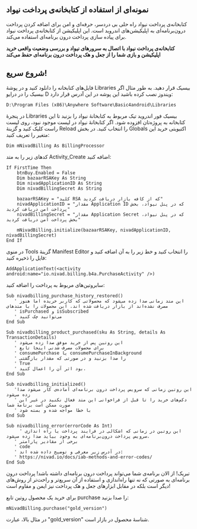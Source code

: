 
نمونه‌ای از استفاده از کتابخانه‌ی پرداخت نیواد 
----------------------------------------------

کتابخانه‌ی پرداخت نیواد راه حلی بی دردسر، حرفه‌ای و امن برای اضافه کردن پرداخت درون‌برنامه‌ای به اپلیکیشن‌های اندروید است.
این اپلیکیشن از کتابخانه‌ی پرداخت نیواد برای پیاده سازی پرداخت درون برنامه‌ای استفاده می‌کند.

**کتابخانه‌ی پرداخت نیواد با اتصال به سرورهای نیواد و بررسی وضعیت واقعی خرید اپلیکیشن و بازی شما را از جعل و هک پرداخت درون برنامه‌ای حفظ می‌کند**

شروع سریع!
----------

فایل‌های کتابخانه را دانلود کنید و در پوشهٔ
Libraries
بیسیک قرار دهید. به طور مثال اگر بیسیک را در درایو 
D
ویندوز نصب کرده باشید این پوشه در این آدرس قرار دارد:

    D:\Program Files (x86)\Anywhere Software\Basic4android\Libraries

در پنجرهٔ 
Libraries
بیسیک فور اندروید تیک مربوط به کتابخانهٔ نیواد را بزنید تا این کتابخانه به پروژه‌تان افزوده شود. اگر کتابخانهٔ نیواد در لیست موجود نبود، روی لیست راست کلیک کنید و گزینهٔ 
Reload
را انتخاب کنید.
در بخش 
Globals
اکتیویتی خرید این متغیر را تعریف کنید:

    Dim mNivadBilling As BillingProcessor
    
کدهای زیر را به متد 
Activity_Create
اضافه کنید:


    If FirstTime Then
        btnBuy.Enabled = False
        Dim bazaarRSAKey As String
        Dim nivadApplicationID As String
        Dim nivadBillingSecret As String
		
        bazaarRSAKey = "کلید RSA که از کافه بازار دریافت کردید"
        nivadApplicationID = "مقدار Application ID که در پنل نیواد، بخش پرداخت امن دریافت کردید"
        nivadBillingSecret = "مقدار Application Secret که در پنل نیواد، بخش پرداخت امن دریافت کردید"
		
        mNivadBilling.initialize(bazaarRSAKey, nivadApplicationID, nivadBillingSecret)
    End If

در منوی 
Tools
گزینهٔ 
Manifest Editor
را انتخاب کنید و خط زیر را به  آن اضافه کنید و فایل را ذخیره کنید:

    AddApplicationText(<activity android:name="io.nivad.billing.b4a.PurchaseActivity" />)

سابروتین‌های مربوط به پرداخت را اضافه کنید:


    Sub nivadbilling_purchase_history_restored()
       ' این متد زمانی صدا زده می‌شود که محصولاتی که کاربر خریده اما هنوز مصرف نشده‌اند از بازار دریافت شده اند. این محصولات را با متد‌های 
       ' isPurchased و isSubscribed 
       ' می‌توانید چک کنید
    End Sub

    Sub nivadbilling_product_purchased(sku As String, details As TransactionDetails)
       ' این روتین پس از خرید موفق صدا زده می‌شود
       ' برای محصولات مصرف شدنی اینجا تابع
       ' consumePurchase یا consumePurchaseInBackground
       ' را صدا بزنید و در صورتی که مقدار بازگشتی
       ' True
       ' بود اثر آن‌ را اعمال کنید.
    End Sub

    Sub	nivadbilling_initialized()
       'این روتین زمانی که سرویس پرداخت درون برنامه‌ای آماده‌ی کار می‌شود صدا زده می‌شود
       ' دکم‌های خرید را تا قبل از فراخوانی این متد فعال نکنید در غیر این صورت ممکن است برنامهٔ شما
       ' با خطا مواجه شده و بسته شود
    End Sub

    Sub nivadbilling_error(errorCode As Int)
	     ' این روتین در زمانی که اشکالی در فرایند پرداخت یا راه اندازی سرویس پرداخت درون‌برنامه‌ای به وجود بیاید صدا زده می‌شود.
       ' برخی از مقادیر پارامتر 
       ' code
       ' در آدرس زیر معرفی و توضیح داده شده اند:
       ' https://nivad.io/docs/iab-methods-and-error-codes/
    End Sub


تبریک! از الان برنامه‌ی شما می‌تواند پرداخت درون برنامه‌ای داشته باشد! پرداخت درون برنامه‌ای به صورتی که نه تنها راه‌اندازی‌ و استفاده از آن سریع‌تر و راحت‌تر از روش‌های دیگر است بلکه در مقابل ابزارهای جعل و هک پرداخت نیز ایمن و مقاوم است!

برای خرید یک محصول روتین تابع purchase را صدا بزنید:

    mNivadBilling.purchase("gold_version")
    
در مثال بالا، عبارت 
"gold_version"
شناسهٔ محصول در بازار است.



